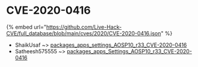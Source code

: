 # CVE-2020-0416
{% embed url="https://github.com/Live-Hack-CVE/full_database/blob/main/cves/2020/CVE-2020-0416.json" %}

* ShaikUsaf ~> [packages_apps_settings_AOSP10_r33_CVE-2020-0416](https://www.alice-snow.ru/2020/database/cve-2020-0416/packages_apps_settings_aosp10_r33_cve-2020-0416-shaikusaf)
* Satheesh575555 ~> [packages_apps_Settings_AOSP10_r33_CVE-2020-0416](https://www.alice-snow.ru/2020/database/cve-2020-0416/packages_apps_settings_aosp10_r33_cve-2020-0416-satheesh575555)